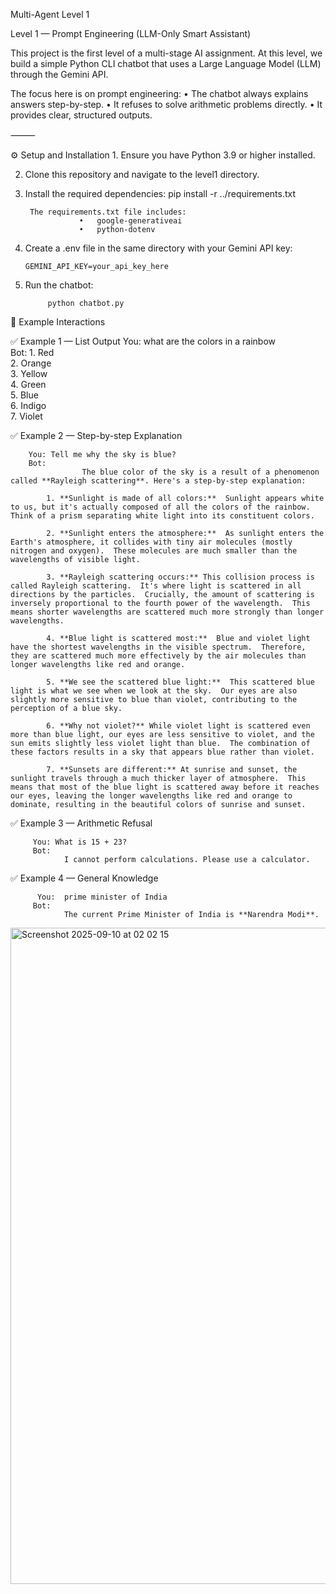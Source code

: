 Multi-Agent Level 1

Level 1 — Prompt Engineering (LLM-Only Smart Assistant)

This project is the first level of a multi-stage AI assignment.
At this level, we build a simple Python CLI chatbot that uses a Large Language Model (LLM) through the Gemini API.

The focus here is on prompt engineering:
	•	The chatbot always explains answers step-by-step.
	•	It refuses to solve arithmetic problems directly.
	•	It provides clear, structured outputs.

⸻

⚙️ Setup and Installation
	1.	Ensure you have Python 3.9 or higher installed.

  	
   2.	Clone this repository and navigate to the level1 directory.
	
 3.	Install the required dependencies:
            pip install -r ../requirements.txt
            
   		 The requirements.txt file includes:
                    •	google-generativeai
                    •	python-dotenv
   4.	Create a .env file in the same directory with your Gemini API key:

     		GEMINI_API_KEY=your_api_key_here
5.	Run the chatbot:

  			 python chatbot.py



💬 Example Interactions

   ✅ Example 1 — List Output
        You: what are the colors in a rainbow  
        Bot: 
            1. Red  
            2. Orange  
            3. Yellow  
            4. Green  
            5. Blue  
            6. Indigo  
            7. Violet


 ✅ Example 2 — Step-by-step Explanation     

        You: Tell me why the sky is blue?    
        Bot: 
                    The blue color of the sky is a result of a phenomenon called **Rayleigh scattering**. Here's a step-by-step explanation:

            1. **Sunlight is made of all colors:**  Sunlight appears white to us, but it's actually composed of all the colors of the rainbow.  Think of a prism separating white light into its constituent colors.

            2. **Sunlight enters the atmosphere:**  As sunlight enters the Earth's atmosphere, it collides with tiny air molecules (mostly nitrogen and oxygen).  These molecules are much smaller than the wavelengths of visible light.

            3. **Rayleigh scattering occurs:** This collision process is called Rayleigh scattering.  It's where light is scattered in all directions by the particles.  Crucially, the amount of scattering is inversely proportional to the fourth power of the wavelength.  This means shorter wavelengths are scattered much more strongly than longer wavelengths.

            4. **Blue light is scattered most:**  Blue and violet light have the shortest wavelengths in the visible spectrum.  Therefore, they are scattered much more effectively by the air molecules than longer wavelengths like red and orange.

            5. **We see the scattered blue light:**  This scattered blue light is what we see when we look at the sky.  Our eyes are also slightly more sensitive to blue than violet, contributing to the perception of a blue sky.

            6. **Why not violet?** While violet light is scattered even more than blue light, our eyes are less sensitive to violet, and the sun emits slightly less violet light than blue.  The combination of these factors results in a sky that appears blue rather than violet.

            7. **Sunsets are different:** At sunrise and sunset, the sunlight travels through a much thicker layer of atmosphere.  This means that most of the blue light is scattered away before it reaches our eyes, leaving the longer wavelengths like red and orange to dominate, resulting in the beautiful colors of sunrise and sunset. 


✅ Example 3 — Arithmetic Refusal

         You: What is 15 + 23?
         Bot: 
                I cannot perform calculations. Please use a calculator. 
✅ Example 4 — General Knowledge           
        	
		  You:  prime minister of India
         Bot:
                The current Prime Minister of India is **Narendra Modi**. 
<img width="1680" height="1050" alt="Screenshot 2025-09-10 at 02 02 15" src="https://github.com/user-attachments/assets/4f717545-d786-4ba4-b4dc-855b9c947b83" />




